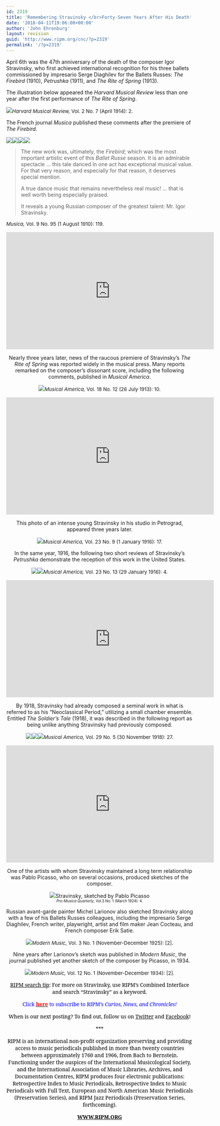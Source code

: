 ```yaml
---
id: 2319
title: 'Remembering Stravinsky </br>Forty-Seven Years After His Death'
date: '2018-04-11T19:06:00+00:00'
author: 'John Ehrenburg'
layout: revision
guid: 'http://www.ripm.org/cnc/?p=2319'
permalink: '/?p=2319'
---
```


April 6th was the 47th anniversary of the death of the composer Igor Stravinsky, who first achieved international recognition for his three ballets commissioned by impresario Serge Diaghilev for the Ballets Russes: *The Firebird* (1910), *Petrushka* (1911), and *The Rite of Spring* (1913).

The illustration below appeared the *Harvard Musical Review* less than one year after the first performance of *The Rite of Spring*.

![](http://www.ripm.org/cnc/wp-content/uploads/2018/04/1-Harvard-Musical-Review-Vol.-2-No-7-april-1914-2.jpg)<span style="font-size: 10pt;">*Harvard Musical Review,* Vol. 2 No. 7 (April 1914): 2.</span>

The French journal *Musica* published these comments after the premiere of *The Firebird*.

![](http://www.ripm.org/cnc/wp-content/uploads/2018/04/17.jpg)![](http://www.ripm.org/cnc/wp-content/uploads/2018/04/18.jpg)![](http://www.ripm.org/cnc/wp-content/uploads/2018/04/19.jpg)![](http://www.ripm.org/cnc/wp-content/uploads/2018/04/20.jpg)

> The new work was, ultimately, the *Firebird*; which was the most important artistic event of this *Ballet Russe* season. It is an admirable spectacle … this tale danced in one act has exceptional musical value. For that very reason, and especially for that reason, it deserves special mention.
> 
> A true dance music that remains nevertheless real music! … that is well worth being especially praised.
> 
> It reveals a young Russian composer of the greatest talent: Mr. Igor Stravinsky.

<span style="font-size: 10pt;">*Musica,* Vol. 9 No. 95 (1 August 1910): 119.</span>

<div style="text-align: center;"><iframe allowfullscreen="allowfullscreen" frameborder="0" height="315" loading="lazy" src="https://www.youtube.com/embed/IrMGqAmjbug?rel=0&start=94&end=757" width="560"><span class="mce_SELRES_start" data-mce-type="bookmark" style="display: inline-block; width: 0px; overflow: hidden; line-height: 0;">﻿</span></iframe>

Nearly three years later, news of the raucous premiere of Stravinsky’s *The Rite of Spring* was reported widely in the musical press. Many reports remarked on the composer’s dissonant score, including the following comments, published in *Musical America*.

![](http://www.ripm.org/cnc/wp-content/uploads/2018/04/13.jpg)<span style="font-size: 10pt;">*Musical America,* Vol. 18 No. 12 (26 July 1913): 10.</span>

<div style="text-align: center;"><iframe allowfullscreen="allowfullscreen" frameborder="0" height="315" loading="lazy" src="https://www.youtube.com/embed/jF1OQkHybEQ?rel=0&start=1" width="560"></iframe>

 This photo of an intense young Stravinsky in his studio in Petrograd, appeared three years later.

![](http://www.ripm.org/cnc/wp-content/uploads/2018/04/12.jpg)<span style="font-size: 10pt;">*Musical America,* Vol. 23 No. 9 (1 January 1916): 17.</span>

In the same year, 1916, the following two short reviews of Stravinsky’s *Petrushka* demonstrate the reception of this work in the United States.

![](http://www.ripm.org/cnc/wp-content/uploads/2018/04/6-review-1.jpg)![](http://www.ripm.org/cnc/wp-content/uploads/2018/04/8-review-3.jpg)<span style="font-size: 10pt;">*Musical America,* Vol. 23 No. 13 (29 January 1916): 4.</span>

<div style="text-align: center;"><iframe allowfullscreen="allowfullscreen" frameborder="0" height="315" loading="lazy" src="https://www.youtube.com/embed/QbUcru2CHT4?rel=0&start=16&end=331" width="560"></iframe>

By 1918, Stravinsky had already composed a seminal work in what is referred to as his “Neoclassical Period,” utilizing a small chamber ensemble. Entitled *The Soldier’s Tale* (1918), it was described in the following report as being unlike anything Stravinsky had previously composed.

![](http://www.ripm.org/cnc/wp-content/uploads/2018/04/14.jpg)![](http://www.ripm.org/cnc/wp-content/uploads/2018/04/15.jpg)![](http://www.ripm.org/cnc/wp-content/uploads/2018/04/16.jpg)<span style="font-size: 10pt;">*Musical America,* Vol. 29 No. 5 (30 November 1918): 27.</span>

<div style="text-align: center;"><iframe allowfullscreen="allowfullscreen" frameborder="0" height="315" loading="lazy" src="https://www.youtube.com/embed/NO2GCH9qlJM?rel=0&start=7" width="560"></iframe>

One of the artists with whom Stravinsky maintained a long term relationship was Pablo Picasso, who on several occasions, produced sketches of the composer.

![](http://www.ripm.org/cnc/wp-content/uploads/2018/04/4-PMQ-vol.3-no.-1-mARCH-1924-4.jpg)Stravinsky, sketched by Pablo Picasso  
<span style="font-size: 70%;">*Pro-Musica Quarterly*, Vol.3 No. 1 (March 1924): 4.</span>

Russian avant-garde painter Michel Larionov also sketched Stravinsky along with a few of his Ballets Russes colleagues, including the impresario Serge Diaghilev, French writer, playwright, artist and film maker Jean Cocteau, and French composer Erik Satie.

![](http://www.ripm.org/cnc/wp-content/uploads/2018/04/3-MMU-vol.-3-no.-1-nov-dec-1925-2.jpg)<span style="font-size: 10pt;">*Modern Music,* Vol. 3 No. 1 (November-December 1925): \[2\].</span>

Nine years after Larionov’s sketch was published in *Modern Music*, the journal published yet another sketch of the composer by Picasso, in 1934.

![](http://www.ripm.org/cnc/wp-content/uploads/2018/04/2-MMU-vol.-12-no.-1-Nov.-Dec.-1934-2.jpg)<span style="font-size: 10pt;">*Modern Music,* Vol. 12 No. 1 (November-December 1934): \[2\].</span>

<u><span style="font-family: 'Forum','serif'; color: black;">RIPM search tip</span></u><span style="font-family: 'Forum','serif'; color: black;">: For more on Stravinsky, use RIPM’s Combined Interface and search “Stravinsky” as a keyword.</span>

<span style="font-family: 'Forum','serif'; color: blue;">Click </span>[**<span style="font-family: 'Forum','serif'; color: red;">here</span>**](http://ripm.org/?page=cncsubscribe)**<span style="font-family: 'Forum','serif'; color: blue;"> </span>**<span style="font-family: 'Forum','serif'; color: blue;">to subscribe to RIPM’s *<span style="font-family: 'Forum','serif';">Curios, News, and Chronicles! </span>*</span>

<span style="font-family: 'Forum','serif'; color: black;">When is our next posting? To find out, follow us on </span>[<span style="font-family: 'Forum','serif'; color: black;">Twitter</span>](https://twitter.com/RIPMCenter)<span style="font-family: 'Forum','serif'; color: black;"> and </span>[<span style="font-family: 'Forum','serif'; color: black;">Facebook</span>](https://www.facebook.com/RIPMCenter/)<span style="font-family: 'Forum','serif'; color: black;">!</span>

<span style="font-family: 'Forum','serif'; color: black;">\*\*\*</span>

<span style="font-family: 'Forum','serif'; color: black;">RIPM is an international non-profit organization preserving and providing access to music periodicals published in more than twenty countries between approximately 1760 and 1966, from Bach to Bernstein. Functioning under the auspices of the International Musicological Society, and the International Association of Music Libraries, Archives, and Documentation Centres, RIPM produces four electronic publications: Retrospective Index to Music Periodicals, Retrospective Index to Music Periodicals with Full Text, European and North American Music Periodicals (Preservation Series), and RIPM Jazz Periodicals (Preservation Series, forthcoming).</span>

[**<span style="font-family: 'Forum','serif'; color: black;">WWW.RIPM.ORG</span>**](http://www.ripm.org/)

</div></div></div></div>